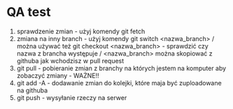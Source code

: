 # QA test

1. sprawdzenie zmian - użyj komendy git fetch
2. zmiana na inny branch - użyj komendy git switch <nazwa_branch> / można używać też git checkout <nazwa_branch> - sprawdzić czy nazwa z brancha występuje / <nazwa_branch> można skopiować z githuba jak wchodzisz w pull request
3. git pull - pobieranie zmian z branchy na których jestem na komputer aby zobaczyć zmiany - WAŻNE!!
4. git add -A - dodawanie zmian do kolejki, które maja być zuploadowane na githuba
5. git push - wysyłanie rzeczy na serwer
